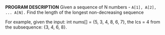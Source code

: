 **PROGRAM DESCRIPTION**
Given a sequence of N numbers - `A[1], A[2], ... A[N].` Find the length of the longest non-decreasing sequence

For example, given the input: int nums[] = {5, 3, 4, 8, 6, 7}, the lcs = 4 from the subsequence: {3, 4, 6, 8}.
